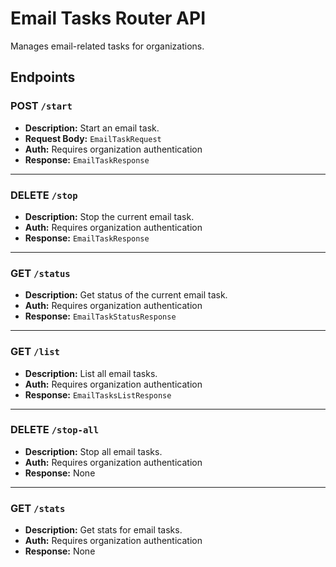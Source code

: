 # Email Tasks Router API

Manages email-related tasks for organizations.

## Endpoints

### POST `/start`
- **Description:** Start an email task.
- **Request Body:** `EmailTaskRequest`
- **Auth:** Requires organization authentication
- **Response:** `EmailTaskResponse`

---

### DELETE `/stop`
- **Description:** Stop the current email task.
- **Auth:** Requires organization authentication
- **Response:** `EmailTaskResponse`

---

### GET `/status`
- **Description:** Get status of the current email task.
- **Auth:** Requires organization authentication
- **Response:** `EmailTaskStatusResponse`

---

### GET `/list`
- **Description:** List all email tasks.
- **Auth:** Requires organization authentication
- **Response:** `EmailTasksListResponse`

---

### DELETE `/stop-all`
- **Description:** Stop all email tasks.
- **Auth:** Requires organization authentication
- **Response:** None

---

### GET `/stats`
- **Description:** Get stats for email tasks.
- **Auth:** Requires organization authentication
- **Response:** None